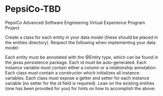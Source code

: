 # PepsiCo-TBD
PepsiCo Advanced Software Engineering Virtual Experience Program Project

Create a class for each entity in your data model (these should be placed in the entities directory). Respect the following when implementing your data model:

Each entity must be annotated with the @Entity type, which can be found in the javax.persistence package.
Each id must be auto-generated.
Each instance variable must contain either a column or a relationship annotation.
Each class must contain a constructor which initializes all instance variables.
Each class must expose a getter and setter for each instance variable (no setter for the id field is required).
Lean on the existing entities (one has been provided for you) for hints on how to accomplish the above.
